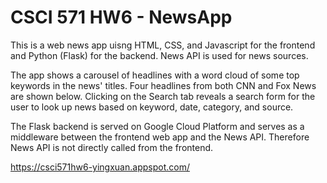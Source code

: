 # CSCI 571 HW6 - NewsApp

This is a web news app uisng HTML, CSS, and Javascript for the frontend and Python (Flask) for the backend. News API is used for news sources. 

The app shows a carousel of headlines with a word cloud of some top keywords in the news' titles. Four headlines from both CNN and Fox News are shown below. Clicking on the Search tab reveals a search form for the user to look up news based on keyword, date, category, and source.

The Flask backend is served on Google Cloud Platform and serves as a middleware between the frontend web app and the News API. Therefore News API is not directly called from the frontend.

https://csci571hw6-yingxuan.appspot.com/

